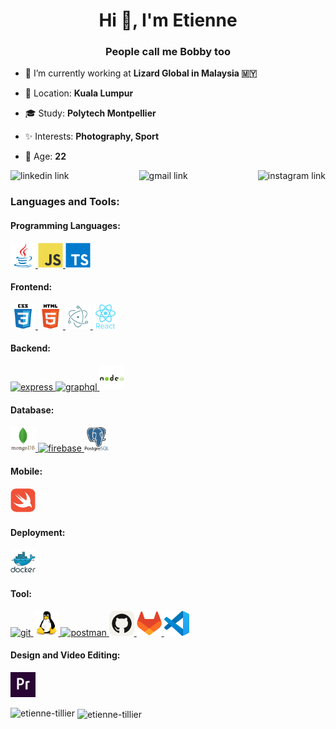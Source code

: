 <h1 align="center">Hi 👋, I'm Etienne</h1>
<h3 align="center">People call me Bobby too</h3>

- 🔭 I’m currently working at **Lizard Global in Malaysia 🇲🇾**

- 📍 Location: **Kuala Lumpur**

- 🎓 Study: **Polytech Montpellier**

- ✨ Interests: **Photography, Sport**

- 📅 Age: **22**


<div style="display: flex; justify-content: space-between; max-width: 600px">
<a href="https://www.linkedin.com/in/etienne-tillier-8bb4a5193/" target="blank" style="text-decoration: none">
    <img src="https://img.shields.io/badge/LinkedIn-0077B5?style=for-the-badge&logo=linkedin&logoColor=white" style="height: 30px" alt="linkedin link">
</a>
<a href="mailto:etienne1.tillier@gmail.com" target="blank" style="text-decoration: none">
    <img src="https://img.shields.io/badge/Gmail-D14836?style=for-the-badge&logo=gmail&logoColor=white" style="height: 30px;" alt="gmail link">
</a>
<a href="https://www.instagram.com/etienne.photonature/" target="blank" style="text-decoration: none">
    <img src="https://img.shields.io/badge/Instagram-%23E4405F.svg?style=for-the-badge&logo=Instagram&logoColor=white" style="height: 30px;" alt="instagram link">
</a>
</div>

<h3 align="left">Languages and Tools:</h3>

<h4 align="left">Programming Languages:</h4>
    <p align="left">
        <a href="https://www.java.com" target="_blank" rel="noreferrer"> <img src="https://raw.githubusercontent.com/devicons/devicon/master/icons/java/java-original.svg" alt="java" width="40" height="40"/> </a>
        <a href="https://developer.mozilla.org/en-US/docs/Web/JavaScript" target="_blank" rel="noreferrer"> <img src="https://raw.githubusercontent.com/devicons/devicon/master/icons/javascript/javascript-original.svg" alt="javascript" width="40" height="40"/> </a>
        <a href="https://www.typescriptlang.org/" target="_blank" rel="noreferrer"> <img src="https://raw.githubusercontent.com/devicons/devicon/master/icons/typescript/typescript-original.svg" alt="typescript" width="40" height="40"/> </a>
    </p>

<h4 align="left">Frontend:</h4>
<p align="left">
    <a href="https://www.w3schools.com/css/" target="_blank" rel="noreferrer"> <img src="https://raw.githubusercontent.com/devicons/devicon/master/icons/css3/css3-original-wordmark.svg" alt="css3" width="40" height="40"/> </a>
    <a href="https://www.w3.org/html/" target="_blank" rel="noreferrer"> <img src="https://raw.githubusercontent.com/devicons/devicon/master/icons/html5/html5-original-wordmark.svg" alt="html5" width="40" height="40"/> </a>
    <a href="https://www.electronjs.org" target="_blank" rel="noreferrer"> <img src="https://raw.githubusercontent.com/devicons/devicon/master/icons/electron/electron-original.svg" alt="electron" width="40" height="40"/> </a>
     <a href="https://reactjs.org/" target="_blank" rel="noreferrer"> <img src="https://raw.githubusercontent.com/devicons/devicon/master/icons/react/react-original-wordmark.svg" alt="react" width="40" height="40"/> </a>
</p>
<h4 align="left">Backend:</h4>
<p align="left">
    <a href="https://expressjs.com" target="_blank" rel="noreferrer"> <img src="https://www.guayerd.com/wp-content/uploads/2021/04/expressjs-logo.svg" alt="express" width="40" height="40"/> </a>
    <a href="https://graphql.org" target="_blank" rel="noreferrer"> <img src="https://www.vectorlogo.zone/logos/graphql/graphql-icon.svg" alt="graphql" width="40" height="40"/> </a>
    <a href="https://nodejs.org" target="_blank" rel="noreferrer"> <img src="https://raw.githubusercontent.com/devicons/devicon/master/icons/nodejs/nodejs-original-wordmark.svg" alt="nodejs" width="40" height="40"/> </a>
</p>
<h4 align="left">Database:</h4>
<p align="left">
     <a href="https://www.mongodb.com/" target="_blank" rel="noreferrer"> <img src="https://raw.githubusercontent.com/devicons/devicon/master/icons/mongodb/mongodb-original-wordmark.svg" alt="mongodb" width="40" height="40"/> </a>
    <a href="https://firebase.google.com/" target="_blank" rel="noreferrer"> <img src="https://www.vectorlogo.zone/logos/firebase/firebase-icon.svg" alt="firebase" width="40" height="40"/> </a>
    <a href="https://www.postgresql.org" target="_blank" rel="noreferrer"> <img src="https://raw.githubusercontent.com/devicons/devicon/master/icons/postgresql/postgresql-original-wordmark.svg" alt="postgresql" width="40" height="40"/> </a>
</p>

<h4 align="left">Mobile:</h4>
<p align="left">
    <a href="https://developer.apple.com/swift/" target="_blank" rel="noreferrer"> <img src="https://raw.githubusercontent.com/devicons/devicon/master/icons/swift/swift-original.svg" alt="swift" width="40" height="40"/> </a>
</p>
<h4 align="left">Deployment:</h4>
<p align="left">
    <a href="https://www.docker.com/" target="_blank" rel="noreferrer"> <img src="https://raw.githubusercontent.com/devicons/devicon/master/icons/docker/docker-original-wordmark.svg" alt="docker" width="40" height="40"/> </a>
</p>
<h4 align="left">Tool:</h4>
<p align="left">
    <a href="https://git-scm.com/" target="_blank" rel="noreferrer"> <img src="https://www.vectorlogo.zone/logos/git-scm/git-scm-icon.svg" alt="git" width="40" height="40"/> </a>
    <a href="https://www.linux.org/" target="_blank" rel="noreferrer"> <img src="https://raw.githubusercontent.com/devicons/devicon/master/icons/linux/linux-original.svg" alt="linux" width="40" height="40"/> </a>
    <a href="https://postman.com" target="_blank" rel="noreferrer"> <img src="https://www.vectorlogo.zone/logos/getpostman/getpostman-icon.svg" alt="postman" width="40" height="40"/> </a>
    <a href="https://github.com" target="_blank" rel="noreferrer"> <img src="https://raw.githubusercontent.com/tandpfun/skill-icons/59059d9d1a2c092696dc66e00931cc1181a4ce1f/icons/Github-Light.svg" alt="postman" width="40" height="40"/> </a>
    <a href="https://gitlab.com" target="_blank" rel="noreferrer"> <img src="https://raw.githubusercontent.com/devicons/devicon/1119b9f84c0290e0f0b38982099a2bd027a48bf1/icons/gitlab/gitlab-original.svg" alt="postman" width="40" height="40"/> </a>
    <a href="https://code.visualstudio.com/" target="_blank" rel="noreferrer"> <img src="https://raw.githubusercontent.com/devicons/devicon/1119b9f84c0290e0f0b38982099a2bd027a48bf1/icons/vscode/vscode-original.svg" alt="postman" width="40" height="40"/> </a>

    


    
</p>
<h4 align="left">Design and Video Editing:</h4>
<p align="left">
        <a href="https://www.adobe.com/fr/products/premiere.html" target="_blank" rel="noreferrer"> <img src="https://raw.githubusercontent.com/devicons/devicon/1119b9f84c0290e0f0b38982099a2bd027a48bf1/icons/premierepro/premierepro-plain.svg" alt="postman" width="40" height="40"/> </a>
</p>


<p><img align="left" src="https://github-readme-stats.vercel.app/api/top-langs?username=etienne-tillier&show_icons=true&theme=tokyonight&locale=en&layout=compact" alt="etienne-tillier" /></p>

<p>&nbsp;<img align="center" src="https://github-readme-stats.vercel.app/api?username=etienne-tillier&show_icons=true&theme=tokyonight&locale=en" alt="etienne-tillier" /></p>
